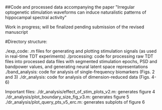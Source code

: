 ##Code and processed data accompanying the paper "Irregular optogenetic stimulation waveforms can induce naturalistic patterns of hippocampal spectral activity"

Work in progress; will be finalized pending submission of the revised manuscript

#Directory structure:

./exp_code: .m files for generating and plotting stimulation signals (as used in real-time TDT experiments)
./processing: code for processing raw TDT files into processed data files with segmented stimulation epochs, PSD and bandpower values, and generating neural latent space representations
./band_analysis: code for analysis of single-frequency biomarkers (Figs. 2 and 3)
./dr_analysis: code for analysis of dimension-reduced data (Figs. 4-6)

Important files:
./dr_analysis/effect_of_stim_plots_v2.m: generates figure 4
./dr_analysis/plot_boundary_size_fig_v3.m: generates figure 5
./dr_analysis/plot_query_pts_v5_erc.m: generates subplots of figure 6
